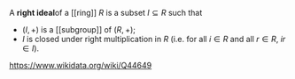 A **right ideal**of a [[ring]] $R$ is a subset $I\subseteq R$ such that 
- $(I,+)$ is a [[subgroup]] of $(R,+)$;
- $I$ is closed under right multiplication in $R$ (i.e. for all $i\in R$ and all $r\in R$, $ir \in I$).

https://www.wikidata.org/wiki/Q44649